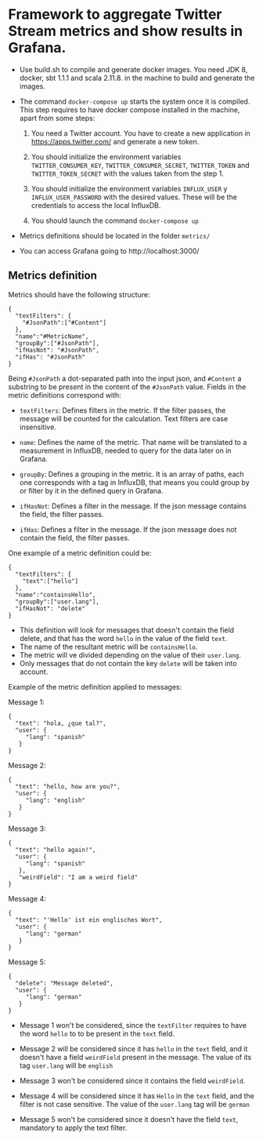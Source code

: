 # Framework to aggregate Twitter Stream metrics and show results in Grafana.

- Use build.sh to compile and generate docker images. 
You need JDK 8, docker, sbt 1.1.1 and scala 2.11.8. in the machine to build and generate the images.

- The command `docker-compose up` starts the system once it is compiled.
This step requires to have docker compose installed in the machine, apart from some steps:

    1. You need a Twitter account. You have to create a new application in 
    https://apps.twitter.com/ and generate a new token.

    2. You should initialize the environment variables `TWITTER_CONSUMER_KEY`, `TWITTER_CONSUMER_SECRET`, 
    `TWITTER_TOKEN` and `TWITTER_TOKEN_SECRET` with the values taken from the step 1.
    
    3. You should initialize the environment variables `INFLUX_USER` y `INFLUX_USER_PASSWORD` 
    with the desired values. These will be the credentials to access the local InfluxDB.

    4. You should launch the command `docker-compose up`

- Metrics definitions should be located in the folder `metrics/`

- You can access Grafana going to http://localhost:3000/

## Metrics definition

Metrics should have the following structure:

```
{
  "textFilters": {
    "#JsonPath":["#Content"]
  },
  "name":"#MetricName",
  "groupBy":["#JsonPath"],
  "ifHasNot": "#JsonPath",
  "ifHas": "#JsonPath"
}
```

Being `#JsonPath` a dot-separated path into the input json, and `#Content` a substring 
to be present in the content of the `#JsonPath` value. Fields in the metric definitions
correspond with:

- `textFilters`: Defines filters in the metric. If the filter passes, the message will be 
counted for the calculation. Text filters are case insensitive.

- `name`: Defines the name of the metric. That name will be translated to a measurement in 
InfluxDB, needed to query for the data later on in Grafana.

- `groupBy`: Defines a grouping in the metric. It is an array of paths, each one corresponds 
with a tag in InfluxDB, that means you could group by or filter by it in the defined query 
in Grafana.

- `ifHasNot`: Defines a filter in the message. If the json message contains the field, 
the filter passes.

- `ifHas`: Defines a filter in the message. If the json message does not contain the field, the
filter passes.

One example of a metric definition could be:

```
{
  "textFilters": {
    "text":["hello"]
  },
  "name":"containsHello",
  "groupBy":["user.lang"],
  "ifHasNot": "delete"
}
```

- This definition will look for messages that doesn't contain the field delete, and that has the 
word `hello` in the value of the field `text`. 
- The name of the resultant metric will be `containsHello`.
- The metric will ve divided depending on the value of their `user.lang`.
- Only messages that do not contain the key `delete` will be taken into account.

Example of the metric definition applied to messages:

Message 1:
```
{
  "text": "hola, ¿que tal?",
  "user": {
     "lang": "spanish"
   }
}

```

Message 2:
```
{
  "text": "hello, how are you?",
  "user": {
     "lang": "english"
   }
}

```

Message 3:
```
{
  "text": "hello again!",
  "user": {
     "lang": "spanish"
   },
   "weirdField": "I am a weird field"
}

```

Message 4:
```
{
  "text": "'Hello' ist ein englisches Wort",
  "user": {
     "lang": "german"
   }
}

```

Message 5:
```
{
  "delete": "Message deleted",
  "user": {
     "lang": "german"
   }
}

```

- Message 1 won't be considered, since the `textFilter` requires to have the word `hello` to
to be present in the `text` field.

- Message 2 will be considered since it has `hello` in the `text` field, and it doesn't have 
a field `weirdField` present in the message. The value of its tag `user.lang` will be `english`

- Message 3 won't be considered since it contains the field `weirdField`.

- Message 4 will be considered since it has `Hello` in the `text` field, and the filter is not
case sensitive. The value of the `user.lang` tag will be `german`

- Message 5 won't be considered since it doesn't have the field `text`, mandatory to apply the
text filter.
 
